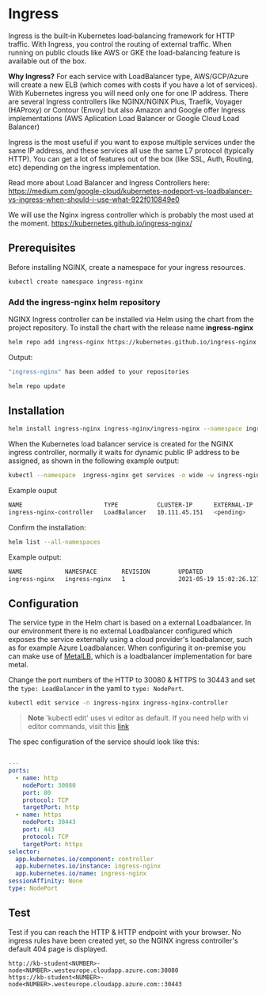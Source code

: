 # Ingress

Ingress is the built‑in Kubernetes load‑balancing framework for HTTP traffic. With Ingress, you control the routing of external traffic. When running on public clouds like AWS or GKE the load-balancing feature is available out of the box.

**Why Ingress?**
For each service with LoadBalancer type, AWS/GCP/Azure will create a new ELB (which comes with costs if you have a lot of services). With Kubernetes ingress you will need only one for one IP address. There are several Ingress controllers like NGINX/NGINX Plus, Traefik, Voyager (HAProxy) or Contour (Envoy) but also Amazon and Google offer Ingress implementations (AWS Aplication Load Balancer or Google Cloud Load Balancer)

Ingress is the most useful if you want to expose multiple services under the same IP address, and these services all use the same L7 protocol (typically HTTP). You can get a lot of features out of the box (like SSL, Auth, Routing, etc) depending on the ingress implementation.

Read more about Load Balancer and Ingress Controllers here:
https://medium.com/google-cloud/kubernetes-nodeport-vs-loadbalancer-vs-ingress-when-should-i-use-what-922f010849e0

We will use the Nginx ingress controller which is probably the most used at the moment.
https://kubernetes.github.io/ingress-nginx/

## Prerequisites

Before installing NGINX, create a namespace for your ingress resources.

```bash
kubectl create namespace ingress-nginx
```

### Add the ingress-nginx helm repository

NGINX Ingress controller can be installed via Helm using the chart from the project repository. To install the chart with the release name **ingress-nginx**

```bash
helm repo add ingress-nginx https://kubernetes.github.io/ingress-nginx
````
Output:
```bash
"ingress-nginx" has been added to your repositories
````

```bash
helm repo update
```

## Installation

```bash
helm install ingress-nginx ingress-nginx/ingress-nginx --namespace ingress-nginx
```

When the Kubernetes load balancer service is created for the NGINX ingress controller, normally it waits for dynamic public IP address to be assigned, as shown in the following example output:

```bash
kubectl --namespace  ingress-nginx get services -o wide -w ingress-nginx-controller
`````
Example ouput

```bash
NAME                       TYPE           CLUSTER-IP      EXTERNAL-IP   PORT(S)                      AGE   SELECTOR
ingress-nginx-controller   LoadBalancer   10.111.45.151   <pending>     80:30011/TCP,443:30740/TCP   41s   app.kubernetes.io/component=controller,app.kubernetes.io/instance=ingress-nginx,app.kubernetes.io/name=ingress-nginx
````

Confirm the installation:

```bash
helm list --all-namespaces
````

Example output:

```bash
NAME            NAMESPACE       REVISION        UPDATED                                 STATUS          CHART                   APP VERSION
ingress-nginx   ingress-nginx   1               2021-05-19 15:02:26.127627562 +0000 UTC deployed        ingress-nginx-3.31.0    0.46.0
````

## Configuration

The service type in the Helm chart is based on a external Loadbalancer. In our environment there is no external Loadbalancer configured which exposes the service externally using a cloud provider's loadbalancer, such as for example Azure Loadbalancer. When configuring it on-premise you can make use of [MetalLB](https://metallb.universe.tf/), which is a loadbalancer implementation for bare metal.

Change the port numbers of the HTTP to 30080 & HTTPS to 30443 and set the `type: LoadBalancer` in the yaml to `type: NodePort`.

```bash
kubectl edit service -n ingress-nginx ingress-nginx-controller
````
> **Note**
> 'kubectl edit' uses vi editor as default. If you need help with vi editor commands, visit this [link](https://www.redhat.com/sysadmin/introduction-vi-editor)

The spec configuration of the service should look like this:

```yaml

---
ports:
  - name: http
    nodePort: 30080
    port: 80
    protocol: TCP
    targetPort: http
  - name: https
    nodePort: 30443
    port: 443
    protocol: TCP
    targetPort: https
selector:
  app.kubernetes.io/component: controller
  app.kubernetes.io/instance: ingress-nginx
  app.kubernetes.io/name: ingress-nginx
sessionAffinity: None
type: NodePort
```

## Test

Test if you can reach the HTTP & HTTP endpoint with your browser. No ingress rules have been created yet, so the NGINX ingress controller's default 404 page is displayed.


```
http://kb-student<NUMBER>-node<NUMBER>.westeurope.cloudapp.azure.com:30080
https://kb-student<NUMBER>-node<NUMBER>.westeurope.cloudapp.azure.com::30443
```
